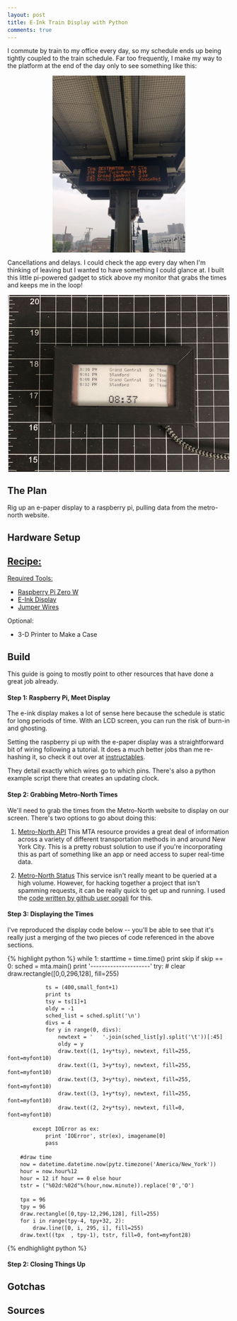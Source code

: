 ```yaml
---
layout: post
title: E-Ink Train Display with Python
comments: true
---
```


I commute by train to my office every day, so my schedule ends up being tightly coupled to the train schedule. Far too frequently, I make my way to the platform at the end of the day only to see something like this:

<img height="400" src="https://raw.githubusercontent.com/sunnybala/sunnybala.github.io/master/assets/metro-north-cancel.jpg" class="center"/>

Cancellations and delays. I could check the app every day when I'm thinking of leaving but I wanted to have something I could glance at. I built this little pi-powered gadget to stick above my monitor that grabs the times and keeps me in the loop! 

<img height="400" src="https://raw.githubusercontent.com/sunnybala/sunnybala.github.io/master/assets/final-train-display.png" class="center"/>

<style>
.center {
    display: block;
    margin-left: auto;
    margin-right: auto;
}

img height="400" {
	height: 250 px;
}

</style>

## The Plan
Rig up an e-paper display to a raspberry pi, pulling data from the metro-north website.

## Hardware Setup

<u>Recipe:</u>
- 

<u>Required Tools:</u>
- [Raspberry Pi Zero W]()
- [E-Ink Display](https://www.amazon.com/gp/product/B07DH6K1VP/)
- [Jumper  Wires](https://www.amazon.com/EDGELEC-Breadboard-Optional-Assorted-Multicolored/dp/B07GD2BWPY/)

Optional:
- 3-D Printer to Make a Case

## Build

This guide is going to mostly point to other resources that have done a great job already. 

#### Step 1: Raspberry Pi, Meet Display
The e-ink display makes a lot of sense here because the schedule is static for long periods of time. With an LCD screen, you can run the risk of burn-in and ghosting. 

Setting the raspberry pi up with the e-paper display was a straightforward bit of wiring following a tutorial. It does a much better jobs than me re-hashing it, so check it out over at [instructables](https://www.instructables.com/id/Waveshare-EPaper-and-a-RaspberryPi/). 

They detail exactly which wires go to which pins. There's also a python example script there that creates an updating clock. 

#### Step 2: Grabbing Metro-North Times
We'll need to grab the times from the Metro-North website to display on our screen. There's two options to go about doing this:

1. [Metro-North API](https://datamine.mta.info/) This MTA resource provides a great deal of information across a variety of different transportation methods in and around New York City. This is a pretty robust solution to use if you're incorporating this as part of something like an app or need access to super real-time data.

2. [Metro-North Status](http://as0.mta.info/mnr/mstations/station_status_display.cfm) This service isn't really meant to be queried at a high volume. However, for hacking together a project that isn't spamming requests, it can be really quick to get up and running. I used the [code written by github user oogali](https://gist.github.com/oogali/7695971) for this.


#### Step 3: Displaying the Times
I've reproduced the display code below -- you'll be able to see that it's really just a merging of the two pieces of code referenced in the above sections.

{% highlight python %}
	while 1:
		starttime = time.time()
		print skip
		if skip == 0:
			sched = mta.main()
			print '---------------------'
			try:
				# clear
				draw.rectangle([0,0,296,128], fill=255)

				ts = (400,small_font+1)
				print ts
				tsy = ts[1]+1
				oldy = -1
				sched_list = sched.split('\n')
				divs = 4
				for y in range(0, divs):
					newtext = '   '.join(sched_list[y].split('\t'))[:45]
					oldy = y
					draw.text((1, 1+y*tsy), newtext, fill=255, font=myfont10)
					draw.text((1, 3+y*tsy), newtext, fill=255, font=myfont10)
					draw.text((3, 3+y*tsy), newtext, fill=255, font=myfont10)
					draw.text((3, 1+y*tsy), newtext, fill=255, font=myfont10)
					draw.text((2, 2+y*tsy), newtext, fill=0, font=myfont10)

			except IOError as ex:
				print 'IOError', str(ex), imagename[0]
				pass

		#draw time
		now = datetime.datetime.now(pytz.timezone('America/New_York'))
		hour = now.hour%12
		hour = 12 if hour == 0 else hour
		tstr = ("%02d:%02d"%(hour,now.minute)).replace('0','O')
		
		tpx = 96
		tpy = 96
		draw.rectangle([0,tpy-12,296,128], fill=255)
		for i in range(tpy-4, tpy+32, 2):
			draw.line([0, i, 295, i], fill=255)
		draw.text((tpx  , tpy-1), tstr, fill=0, font=myfont28)
{% endhighlight python %}

#### Step 2: Closing Things Up


## Gotchas


## Sources

<div id="sources">
 
<div>